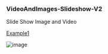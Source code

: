### VideoAndImages-Slideshow-V2
Slide Show Image and Video

[Example1](https://somnuekm.github.io/VideoAndImages-Slideshow-V2/example1.html)

![image](https://user-images.githubusercontent.com/58202287/136360577-6ca649ac-8884-4ea6-a03d-02f61997f26f.png)

